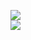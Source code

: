 [![](https://img.shields.io/badge/Made%20With-Github%20Spray-lightgrey.svg?style=for-the-badge&logo=github)](https://github.com/Annihil/github-spray#17827)  
[![](https://i.imgur.com/2DrTn0Z.gif)](https://github.com/Annihil/github-spray)